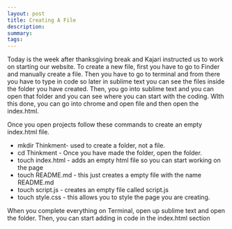 ```yaml
---
layout: post
title: Creating A File
description: 
summary: 
tags:
---
```

Today is the week after thanksgiving break and Kajari instructed us to work on starting our website. To create a new file, first you have to go to Finder and manually create a file. Then you have to go to terminal and from there you have to type in code so later in sublime text you can see the files inside the folder you have created. Then, you go into sublime text and you can open that folder and you can see where you can start with the coding. WIth this done, you can go into chrome and open file and then open the index.html. 

Once you open projects follow these commands to create an empty index.html file.

* mkdir Thinkment- used to create a folder, not a file.
* cd Thinkment - Once you have made the folder, open the folder.
* touch index.html - adds an empty html file so you can start working on the page 
* touch README.md - this just creates a empty file with the name README.md
* touch script.js - creates an empty file called script.js
* touch style.css - this allows you to style the page you are creating.

When you complete everything on Terminal, open up sublime text and open the folder. Then, you can start adding in code in the index.html section 
